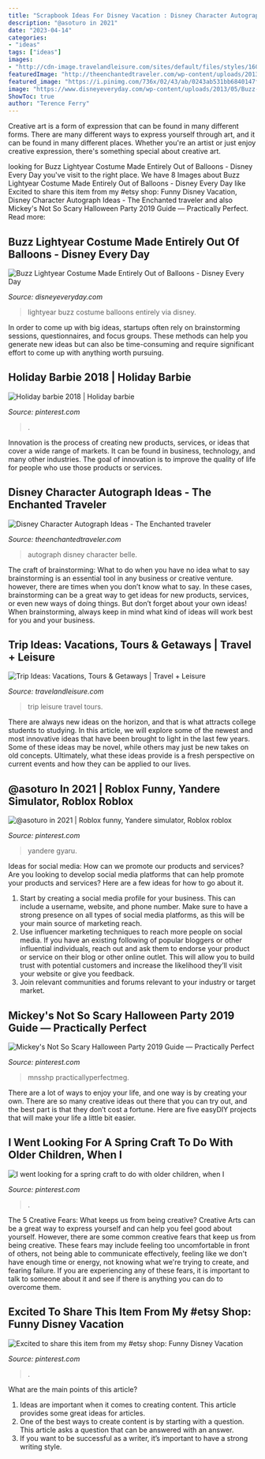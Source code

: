 ```yaml
---
title: "Scrapbook Ideas For Disney Vacation : Disney Character Autograph Ideas"
description: "@asoturo in 2021"
date: "2023-04-14"
categories:
- "ideas"
tags: ["ideas"]
images:
- "http://cdn-image.travelandleisure.com/sites/default/files/styles/1600x1000/public/1501086924/infinity-pool-grand-lucayan-bahamas-OVGRANDLUCAYAN0717.jpg?itok=tGe-QTlR"
featuredImage: "http://theenchantedtraveler.com/wp-content/uploads/2013/08/autograph-belle-e1376252263156.jpg"
featured_image: "https://i.pinimg.com/736x/02/43/ab/0243ab531bb6840147f74670b4425b35.jpg"
image: "https://www.disneyeveryday.com/wp-content/uploads/2013/05/Buzz-Lightyear-Costume-Made-Entirely-Out-of-Balloons.jpg"
ShowToc: true
author: "Terence Ferry"
---
```



Creative art is a form of expression that can be found in many different forms. There are many different ways to express yourself through art, and it can be found in many different places. Whether you're an artist or just enjoy creative expression, there's something special about creative art.

	

		
looking for Buzz Lightyear Costume Made Entirely Out of Balloons - Disney Every Day you've visit to the right place. We have 8 Images about Buzz Lightyear Costume Made Entirely Out of Balloons - Disney Every Day like Excited to share this item from my #etsy shop: Funny Disney Vacation, Disney Character Autograph Ideas - The Enchanted traveler and also Mickey&#039;s Not So Scary Halloween Party 2019 Guide — Practically Perfect. Read more:
		
    
## Buzz Lightyear Costume Made Entirely Out Of Balloons - Disney Every Day

<img loading=lazy src="https://www.disneyeveryday.com/wp-content/uploads/2013/05/Buzz-Lightyear-Costume-Made-Entirely-Out-of-Balloons.jpg" onerror="this.onerror=null;this.src='https://tse3.mm.bing.net/th?id=OIP.vxwxKuPQ85kVppUUFq9K-QHaKP&amp;pid=15.1';" alt="Buzz Lightyear Costume Made Entirely Out of Balloons - Disney Every Day">

_Source: disneyeveryday.com_

>lightyear buzz costume balloons entirely via disney. 

	

In order to come up with big ideas, startups often rely on brainstorming sessions, questionnaires, and focus groups. These methods can help you generate new ideas but can also be time-consuming and require significant effort to come up with anything worth pursuing.

    
## Holiday Barbie 2018 | Holiday Barbie

<img loading=lazy src="https://i.pinimg.com/736x/02/43/ab/0243ab531bb6840147f74670b4425b35.jpg" onerror="this.onerror=null;this.src='https://tse1.mm.bing.net/th?id=OIP.ByaS9GwJdhWEI8ZNTAmpGAHaJ3&amp;pid=15.1';" alt="Holiday barbie 2018 | Holiday barbie">

_Source: pinterest.com_

>. 

	

Innovation is the process of creating new products, services, or ideas that cover a wide range of markets. It can be found in business, technology, and many other industries. The goal of innovation is to improve the quality of life for people who use those products or services.

    
## Disney Character Autograph Ideas - The Enchanted Traveler

<img loading=lazy src="http://theenchantedtraveler.com/wp-content/uploads/2013/08/autograph-belle-e1376252263156.jpg" onerror="this.onerror=null;this.src='https://tse1.mm.bing.net/th?id=OIP.ZXKADGEsqL7EI2c0VVLfXwHaFj&amp;pid=15.1';" alt="Disney Character Autograph Ideas - The Enchanted traveler">

_Source: theenchantedtraveler.com_

>autograph disney character belle. 

	

The craft of brainstorming: What to do when you have no idea what to say
brainstorming is an essential tool in any business or creative venture. however, there are times when you don’t know what to say. In these cases, brainstorming can be a great way to get ideas for new products, services, or even new ways of doing things. But don’t forget about your own ideas! When brainstorming, always keep in mind what kind of ideas will work best for you and your business.

    
## Trip Ideas: Vacations, Tours &amp; Getaways | Travel + Leisure

<img loading=lazy src="http://cdn-image.travelandleisure.com/sites/default/files/styles/1600x1000/public/1501086924/infinity-pool-grand-lucayan-bahamas-OVGRANDLUCAYAN0717.jpg?itok=tGe-QTlR" onerror="this.onerror=null;this.src='https://tse2.mm.bing.net/th?id=OIP.QW1MUfNBCjg3DKZiE371NAHaEo&amp;pid=15.1';" alt="Trip Ideas: Vacations, Tours &amp; Getaways | Travel + Leisure">

_Source: travelandleisure.com_

>trip leisure travel tours. 

	

There are always new ideas on the horizon, and that is what attracts college students to studying. In this article, we will explore some of the newest and most innovative ideas that have been brought to light in the last few years. Some of these ideas may be novel, while others may just be new takes on old concepts. Ultimately, what these ideas provide is a fresh perspective on current events and how they can be applied to our lives.

    
## @asoturo In 2021 | Roblox Funny, Yandere Simulator, Roblox Roblox

<img loading=lazy src="https://i.pinimg.com/736x/f1/28/e7/f128e76d6c4fdf185ac5524243cfb0f5.jpg" onerror="this.onerror=null;this.src='https://tse2.mm.bing.net/th?id=OIP.h_n3BcF_mtUyirQV47ZyMwHaJv&amp;pid=15.1';" alt="@asoturo in 2021 | Roblox funny, Yandere simulator, Roblox roblox">

_Source: pinterest.com_

>yandere gyaru. 

	

Ideas for social media: How can we promote our products and services?
Are you looking to develop social media platforms that can help promote your products and services? Here are a few ideas for how to go about it. 
1. Start by creating a social media profile for your business. This can include a username, website, and phone number. Make sure to have a strong presence on all types of social media platforms, as this will be your main source of marketing reach. 
2. Use influencer marketing techniques to reach more people on social media. If you have an existing following of popular bloggers or other influential individuals, reach out and ask them to endorse your product or service on their blog or other online outlet. This will allow you to build trust with potential customers and increase the likelihood they’ll visit your website or give you feedback. 
3. Join relevant communities and forums relevant to your industry or target market.

    
## Mickey&#039;s Not So Scary Halloween Party 2019 Guide — Practically Perfect

<img loading=lazy src="https://i.pinimg.com/736x/6b/28/4f/6b284fdfb753bef705ba1b32b61f4c72.jpg" onerror="this.onerror=null;this.src='https://tse4.mm.bing.net/th?id=OIP.dXw93Rbg3VW6cNLirPiOzwHaLG&amp;pid=15.1';" alt="Mickey&#039;s Not So Scary Halloween Party 2019 Guide — Practically Perfect">

_Source: pinterest.com_

>mnsshp practicallyperfectmeg. 

	

There are a lot of ways to enjoy your life, and one way is by creating your own. There are so many creative ideas out there that you can try out, and the best part is that they don’t cost a fortune. Here are five easyDIY projects that will make your life a little bit easier.

    
## I Went Looking For A Spring Craft To Do With Older Children, When I

<img loading=lazy src="https://i.pinimg.com/736x/e1/64/8b/e1648bc42e479922946e5a8d3cd5919f--family-website-senior-crafts.jpg" onerror="this.onerror=null;this.src='https://tse1.mm.bing.net/th?id=OIP.tE9_6vpK6-cxrG23TSrQJAHaJ3&amp;pid=15.1';" alt="I went looking for a spring craft to do with older children, when I">

_Source: pinterest.com_

>. 

	

The 5 Creative Fears: What keeps us from being creative?
Creative Arts can be a great way to express yourself and can help you feel good about yourself. However, there are some common creative fears that keep us from being creative. These fears may include feeling too uncomfortable in front of others, not being able to communicate effectively, feeling like we don't have enough time or energy, not knowing what we're trying to create, and fearing failure. If you are experiencing any of these fears, it is important to talk to someone about it and see if there is anything you can do to overcome them.

    
## Excited To Share This Item From My #etsy Shop: Funny Disney Vacation

<img loading=lazy src="https://i.pinimg.com/736x/d5/c4/b9/d5c4b93bb21377857013a7cd2e29b905.jpg" onerror="this.onerror=null;this.src='https://tse3.mm.bing.net/th?id=OIP.3JioHO68Zbu3QLqlnTebKAHaE-&amp;pid=15.1';" alt="Excited to share this item from my #etsy shop: Funny Disney Vacation">

_Source: pinterest.com_

>. 

	

What are the main points of this article?
1. Ideas are important when it comes to creating content. This article provides some great ideas for articles.
2. One of the best ways to create content is by starting with a question. This article asks a question that can be answered with an answer.
3. If you want to be successful as a writer, it’s important to have a strong writing style.

